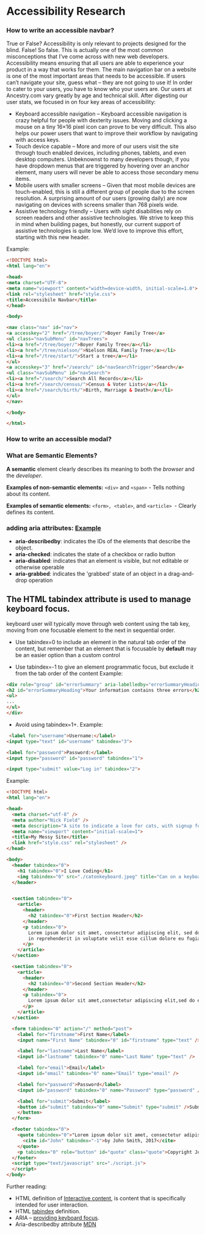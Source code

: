 # Accessibility Research

### How to write an accessible navbar?
True or False?
Accessibility is only relevant to projects designed for the blind.
False! So false. This is actually one of the most common misconceptions that I’ve come across with new web developers. Accessibility means ensuring that all users are able to experience your product in a way that works for them.
The main navigation bar on a website is one of the most important areas that needs to be accessible. If users can’t navigate your site, guess what – they are not going to use it! In order to cater to your users, you have to know who your users are. Our users at Ancestry.com vary greatly by age and technical skill. After digesting our user stats, we focused in on four key areas of accessibility:
* Keyboard accessible navigation – Keyboard accessible navigation is crazy helpful for people with dexterity issues. Moving and clicking a mouse on a tiny 16×16 pixel icon can prove to be very difficult. This also helps our power users that want to improve their workflow by navigating with access keys.
* Touch device capable – More and more of our users visit the site through touch enabled devices, including phones, tablets, and even desktop computers. Unbeknownst to many developers though, if you have dropdown menus that are triggered by hovering over an anchor element, many users will never be able to access those secondary menu items.
* Mobile users with smaller screens – Given that most mobile devices are touch-enabled, this is still a different group of people due to the screen resolution. A surprising amount of our users (growing daily) are now navigating on devices with screens smaller than 768 pixels wide.
* Assistive technology friendly – Users with sight disabilities rely on screen readers and other assistive technologies. We strive to keep this in mind when building pages, but honestly, our current support of assistive technologies is quite low. We’d love to improve this effort, starting with this new header.

Example:
```html
<!DOCTYPE html>
<html lang="en">

<head>
<meta charset="UTF-8">
<meta name="viewport" content="width=device-width, initial-scale=1.0">
<link rel="stylesheet" href="style.css">
<title>Accessibile Navbar</title>
</head>

<body>

<nav class="nav" id="nav">
<a accesskey="2" href="/tree/boyer/">Boyer Family Tree</a>
<ul class="navSubMenu" id="navTrees">
<li><a href="/tree/boyer/">Boyer Family Tree</a></li>
<li><a href="/tree/nielson/">Nielson REAL Family Tree</a></li>
<li><a href="/tree/start/">Start a tree</a></li>
</ul>
<a accesskey="3" href="/search/" id="navSearchTrigger">Search</a>
<ul class="navSubMenu" id="navSearch">
<li><a href="/search/">Search All Records</a></li>
<li><a href="/search/census/">Census & Voter Lists</a></li>
<li><a href="/search/birth/">Birth, Marriage & Death</a></li>
</ul>
</nav>

</body>

</html>
```

### How to write an accessible modal?




### What are Semantic Elements?
**A semantic** element clearly describes its meaning to both the _browser_ and the _developer_.

**Examples of non-semantic elements:** ```<div>``` and ```<span>``` - Tells nothing about its content.

**Examples of semantic elements:** ```<form>, <table>```, and ```<article> ```- Clearly defines its content.


 
### adding aria attributes: [Example](https://developer.mozilla.org/en-US/docs/Web/Accessibility/ARIA/ARIA_Techniques/Using_the_aria-describedby_attribute)
 * **aria-describedby**: indicates the IDs of the elements that describe the object. 
 * **aria-checked**: indicates the state of a checkbox or radio button
 * **aria-disabled**: indicates that an element is visible, but not editable or otherwise operable
 * **aria-grabbed**: indicates the 'grabbed' state of an object in a drag-and-drop operation

## The HTML tabindex attribute is used to manage keyboard focus.
 keyboard user will typically move through web content using the tab key, moving from one focusable element to the next in sequential order.
 
 * Use tabindex=0 to include an element in the natural tab order of the content, but remember that an element that is focusable by **default** may be an easier option than a custom control
 
 * Use tabindex=-1 to give an element programmatic focus, but exclude it from the tab order of the content
  Example:
```html
<div role="group" id="errorSummary" aria-labelledby="errorSummaryHeading" tabindex="-1">
<h2 id="errorSummaryHeading">Your information contains three errors</h2>
<ul>
...
</ul>
</div>
```

 * Avoid using tabindex=1+.
 Example: 
```html
 <label for="username">Username:</label>
<input type="text" id="username" tabindex="3">

<label for="password">Password:</label>
<input type="password" id="password" tabindex="1">

<input type="submit" value="Log in" tabindex="2">
 ```
 
 
Example: 
```html
<!DOCTYPE html>
<html lang="en">

<head>
  <meta charset="utf-8" />
  <meta author="Nick Field" />
  <meta description="A site to indicate a love for cats, with signup form" />
  <meta name="viewport" content="initial-scale=1">
  <title>My Messy Site</title>
  <link href="style.css" rel="stylesheet" />
</head>

<body>
  <header tabindex="0">
    <h1 tabindex="0">I Love Coding</h1>
    <img tabindex="0" src="./catonkeyboard.jpeg" title="Can on a keyboard" alt="Picture of a cat typing on a keybaord" />
  </header>


  <section tabindex="0">
    <article>
      <header>
        <h2 tabindex="0">First Section Header</h2>
      </header>
      <p tabindex="0">
        Lorem ipsum dolor sit amet, consectetur adipiscing elit, sed do eiusmod tempor incididunt ut labore et dolore magna aliqua. Ut enim ad minim veniam, quis nostrud exercitation ullamco laboris nisi ut aliquip ex ea commodo consequat. Duis aute irure dolor
        in reprehenderit in voluptate velit esse cillum dolore eu fugiat nulla pariatur. Excepteur sint occaecat cupidatat non proident, sunt in culpa qui officia deserunt mollit anim id est laborum.
      </p>
    </article>
  </section>

  <section tabindex="0">
    <article>
      <header>
        <h2 tabindex="0">Second Section Header</h2>
      </header>
      <p tabindex="0">
        Lorem ipsum dolor sit amet,consectetur adipiscing elit,sed do eiusmod tempor incididunt ut labore et dolore magna aliqua.
      </p>
    </article>
  </section>

  <form tabindex="0" action="/" method="post">
    <label for="firstname">First Name</label>
    <input name="First Name" tabindex="0" id="firstname" type="text" />

    <label for="lastname">Last Name</label>
    <input id="lastname" tabindex="0" name="Last Name" type="text" />

    <label for="email">Email</label>
    <input id="email" tabindex="0" name="Email" type="email" />

    <label for="password">Password</label>
    <input id="password" tabindex="0" name="Password" type="password" />

    <label for="submit">Submit</label>
    <button id="submit" tabindex="0" name="Submit" type="submit" />Submit
    </button>
  </form>

  <footer tabindex="0">
    <quote tabindex="0">"Lorem ipsum dolor sit amet, consectetur adipiscing elit."
      <cite id="John" tabindex="-1">by John Smith, 2017</cite>
    </quote>
    <p tabindex="0" role="button" id="quote" class="quote">Copyright John 2015. All rights reserved</p>
  </footer>
  <script type="text/javascript" src="./script.js">
  </script>
</body>
```
 
 
 
 
 
 
 Further reading:
 * HTML definition of [Interactive content](http://w3c.github.io/html/dom.html#interactive-content), is content that is specifically intended for user interaction.
 * HTML [tabindex](http://w3c.github.io/html/editing.html#attr-tabindex) definition.
 * ARIA – [providing keyboard focus](https://www.w3.org/WAI/PF/aria-practices/#kbd_focus).
 * Aria-describedby attribute [MDN](https://developer.mozilla.org/en-US/docs/Web/Accessibility/ARIA/ARIA_Techniques/Using_the_aria-describedby_attribute)
